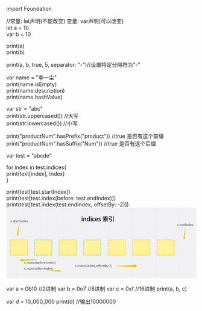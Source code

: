 import Foundation


//常量: let声明(不能改变)  变量: var声明(可以改变)  
let a = 10  
var b = 10  

print(a)  
print(b)  


print(a, b, true, 5, separator: "-")//设置特定分隔符为"-"  

var name = "李一尘"   
print(name.isEmpty)     
print(name.description)  
print(name.hashValue)  

var str = "abc"  
print(str.uppercased()) //大写  
print(str.lowercased()) //小写  

print("productNum".hasPrefix("product"))  //true 是否有这个前缀  
print("productNum".hasSuffix("Num")) //true 是否有这个后缀  

var test = "abcde"  

for index in test.indices{  
    print(text[index], index)  
}  

print(test[test.startIndex])  
print(test[test.index(before: test.endIndex)])  
print(test[test.index(test.endIndex, offsetBy: -2)])  
![image](https://github.com/pantyou/Swift/blob/main/images/indices%E7%B4%A2%E5%BC%95.png)  

var a = 0b10 //2进制
var b = 0o7  //8进制
var c = 0xf  //16进制
print(a, b, c)

var d = 10_000_000
print(d) //输出10000000
